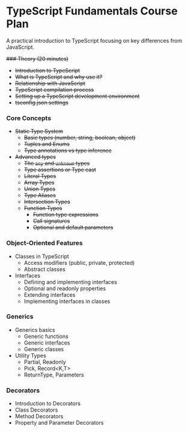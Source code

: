 # TypeScript Fundamentals Course Plan
A practical introduction to TypeScript focusing on key differences from JavaScript.

~~### Theory (20 minutes)~~
  - ~~Introduction to TypeScript~~
  - ~~What is TypeScript and why use it?~~
  - ~~Relationship with JavaScript~~
  - ~~TypeScript compilation process~~
  - ~~Setting up a TypeScript development environment~~
  - ~~tsconfig.json settings~~

### Core Concepts
- ~~Static Type System~~
  - ~~Basic types (number, string, boolean, object)~~
  - ~~Tuples and Enums~~
  - ~~Type annotations vs type inference~~
- ~~Advanced types~~
  - ~~The `any` and `unknown` types~~
  - ~~Type assertions or Type cast~~
  - ~~Literal Types~~
  - ~~Array Types~~
  - ~~Union Types~~
  - ~~Type Aliases~~
  - ~~Intersection Types~~
  - ~~Function Types~~
    - ~~Function type expressions~~
    - ~~Call signatures~~
    - ~~Optional and default parameters~~


### Object-Oriented Features
- Classes in TypeScript
  - Access modifiers (public, private, protected)
  - Abstract classes
- Interfaces
  - Defining and implementing interfaces
  - Optional and readonly properties
  - Extending interfaces
  - Implementing interfaces in classes

### Generics
- Generics basics
  - Generic functions
  - Generic interfaces
  - Generic classes
- Utility Types
  - Partial<T>, Readonly<T>
  - Pick<T>, Record<K,T>
  - ReturnType<T>, Parameters<T>

### Decorators
- Introduction to Decorators
- Class Decorators
- Method Decorators
- Property and Parameter Decorators



